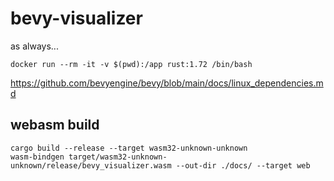 # bevy-visualizer

as always...

```
docker run --rm -it -v $(pwd):/app rust:1.72 /bin/bash
```

https://github.com/bevyengine/bevy/blob/main/docs/linux_dependencies.md



## webasm build

```
cargo build --release --target wasm32-unknown-unknown
wasm-bindgen target/wasm32-unknown-unknown/release/bevy_visualizer.wasm --out-dir ./docs/ --target web
```
